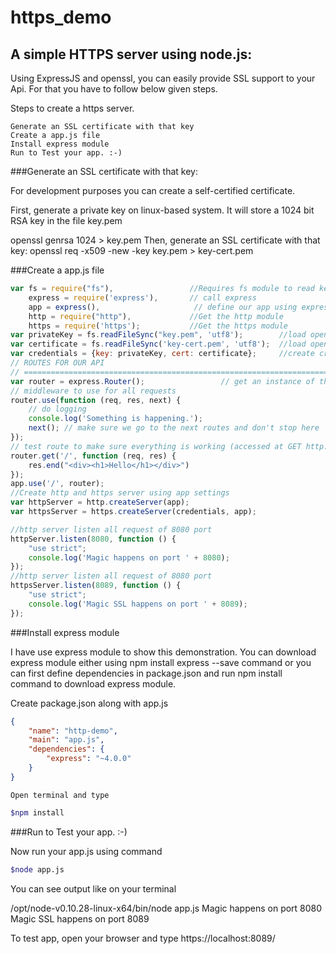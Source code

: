 https_demo
==========

A simple HTTPS server using node.js:
------------------------------------
Using ExpressJS and openssl, you can easily provide SSL support to your Api. For that you have to follow below given steps.

Steps to create a https server.

    Generate an SSL certificate with that key
    Create a app.js file
    Install express module
    Run to Test your app. :-)

###Generate an SSL certificate with that key:

For development purposes you can create a self-certified certificate.

First, generate a private key on linux-based system. It will store a 1024 bit RSA key in the file key.pem

openssl genrsa 1024 > key.pem
Then, generate an SSL certificate with that key:
openssl req -x509 -new -key key.pem > key-cert.pem

###Create a app.js file
    
``` javascript
var fs = require("fs"),                 //Requires fs module to read key, cert files
    express = require('express'),       // call express
    app = express(),                     // define our app using express
    http = require("http"),             //Get the http module
    https = require('https');           //Get the https module
var privateKey = fs.readFileSync("key.pem", 'utf8');        //load openssl generated privateKey
var certificate = fs.readFileSync('key-cert.pem', 'utf8');  //load openssl generated certificate
var credentials = {key: privateKey, cert: certificate};     //create credentials object to create ssl
// ROUTES FOR OUR API
// =============================================================================
var router = express.Router();                 // get an instance of the express Router
// middleware to use for all requests
router.use(function (req, res, next) {
    // do logging
    console.log('Something is happening.');
    next(); // make sure we go to the next routes and don't stop here
});
// test route to make sure everything is working (accessed at GET http://localhost:8080/
router.get('/', function (req, res) {
    res.end("<div><h1>Hello</h1></div>")
});
app.use('/', router);
//Create http and https server using app settings
var httpServer = http.createServer(app);
var httpsServer = https.createServer(credentials, app);

//http server listen all request of 8080 port
httpServer.listen(8080, function () {
    "use strict";
    console.log('Magic happens on port ' + 8080);
});
//http server listen all request of 8080 port
httpsServer.listen(8089, function () {
    "use strict";
    console.log('Magic SSL happens on port ' + 8089);
});
``` 
###Install express module

I have use express module to show this demonstration. You can download express module either using npm install express --save command or you can first define dependencies in package.json and run npm install command to download express module.


Create package.json along with app.js
``` json
{
    "name": "http-demo",
    "main": "app.js",
    "dependencies": {
        "express": "~4.0.0"
    }
}
``` 
    Open terminal and type 
``` bash
$npm install
``` 
###Run to Test your app. :-)

Now run your app.js using command 
``` bash
$node app.js
```
You can see output like on your terminal

/opt/node-v0.10.28-linux-x64/bin/node app.js
Magic happens on port 8080
Magic SSL happens on port 8089

To test app, open your browser and type https://localhost:8089/


